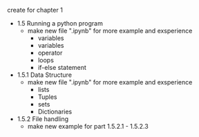 create for chapter 1

- 1.5 Running a python program
    - make new file ".ipynb" for more example and exsperience
        - variables
        - variables
        - operator
        - loops
        - if-else statement
- 1.5.1 Data Structure
    - make new file ".ipynb" for more example and exsperience
        - lists
        - Tuples
        - sets
        - Dictionaries
-  1.5.2 File handling
     - make new example for part 1.5.2.1 - 1.5.2.3 